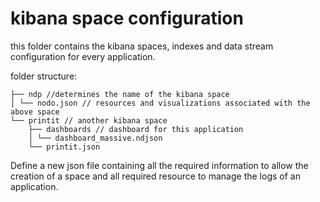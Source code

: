 # kibana space configuration



this folder contains the kibana spaces, indexes and data stream configuration for every application.


folder structure:

```commandline
├── ndp //determines the name of the kibana space
│ └── nodo.json // resources and visualizations associated with the above space
└── printit // another kibana space
    ├── dashboards // dashboard for this application
    │ └── dashboard_massive.ndjson
    └── printit.json
```


Define a new json file containing all the required information to allow the creation of a space and all required resource to manage the logs of an application.

